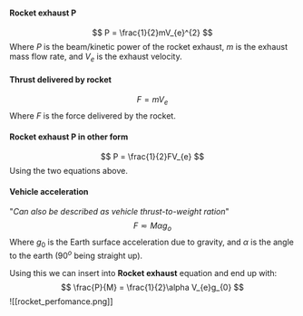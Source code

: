 #### Rocket exhaust P
$$
P = \frac{1}{2}mV_{e}^{2}
$$
Where *P* is the beam/kinetic power of the rocket exhaust, *m*  is the exhaust mass flow rate, and $V_{e}$ is the exhaust velocity.

#### Thrust delivered by rocket
$$
F = m V_{e}
$$
Where *F* is the force delivered by the rocket.

#### Rocket exhaust P in other form
$$
P = \frac{1}{2}FV_{e}
$$
Using the two equations above.

#### Vehicle acceleration
"*Can also be described as vehicle thrust-to-weight ration*"
$$
F \eqsim M \alpha g_{o}
$$
Where $g_{0}$ is the Earth surface acceleration due to gravity, and $\alpha$ is the angle to the earth ($90^{o}$ being straight up).

Using this we can insert into **Rocket exhaust** equation and end up with:
$$
\frac{P}{M} = \frac{1}{2}\alpha V_{e}g_{0}
$$
![[rocket_perfomance.png]]